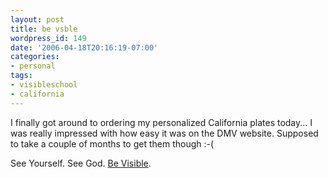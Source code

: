 ```yaml
---
layout: post
title: be vsble
wordpress_id: 149
date: '2006-04-18T20:16:19-07:00'
categories:
- personal
tags:
- visibleschool
- california
---
```

I finally got around to ordering my personalized California plates today... I was really impressed with how easy it was on the DMV website. Supposed to take a couple of months to get them though :-(

See Yourself. See God. <a href="http://www.visibleschool.com">Be Visible</a>.
